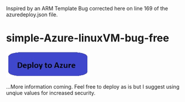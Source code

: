 Inspired by an ARM Template Bug corrected here on line 169 of the azuredeploy.json file.
# simple-Azure-linuxVM-bug-free

<a href="https://portal.azure.com/#create/Microsoft.Template/uri/https%3A%2F%2Fraw.githubusercontent.com%2Fmarlonsingleton%2Fazure-simple-linuxVM-bug-free%2Fmaster%2Fazuredeploy.json" target="_blank">
    <img src="https://github.com/marlonsingleton/azure-simple-linuxVM-bug-free/blob/master/DeployButton.jpg"/>
</a>

...More information coming. Feel free to deploy as is but I suggest using unqiue values for increased security.
